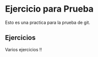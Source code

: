 # Ejercicio para Prueba
Esto es una practica para la prueba de git.

## Ejercicios

Varios ejercicios !!